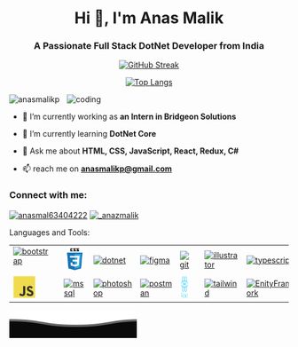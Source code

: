 <h1 align="center">Hi 👋, I'm Anas Malik</h1>
<h3 align="center">A Passionate Full Stack DotNet Developer from India</h3>
<div align="center"> 
  
[![GitHub Streak](https://streak-stats.demolab.com/?user=anasmalikp&theme=chartreuse-dark)](https://git.io/streak-stats)
</div>
<div align="center">
  
  [![Top Langs](https://github-readme-stats.vercel.app/api/top-langs/?username=anasmalikp&layout=compact&theme=vision-friendly-dark)](https://github.com/anuraghazra/github-readme-stats)
  
</div>
<img align = "right" alt = "coding" width="400" src = "https://cdn.dribbble.com/users/2131993/screenshots/4948736/thoughtworks-gif_dribbble.gif">
<p align="left"> <img src="https://komarev.com/ghpvc/?username=anasmalikp&label=Profile%20views&color=0e75b6&style=flat" alt="anasmalikp" /> </p>

- 🔭 I’m currently working as **an Intern in Bridgeon Solutions**

- 🌱 I’m currently learning **DotNet Core**

- 💬 Ask me about **HTML, CSS, JavaScript, React, Redux, C#**

- 📫 reach me on **anasmalikp@gmail.com**

<h3 align="left">Connect with me:</h3>
<p align="left">
<a href="https://twitter.com/anasmal63404222" target="blank"><img align="center" src="https://raw.githubusercontent.com/rahuldkjain/github-profile-readme-generator/master/src/images/icons/Social/twitter.svg" alt="anasmal63404222" height="30" width="40" /></a>
<a href="https://instagram.com/_anazmalik" target="blank"><img align="center" src="https://raw.githubusercontent.com/rahuldkjain/github-profile-readme-generator/master/src/images/icons/Social/instagram.svg" alt="_anazmalik" height="30" width="40" /></a>
</p>

<div align="center>
<h3 align="left">Languages and Tools:</h3>
<p align="left"><table><tr> <td><a href="https://getbootstrap.com" target="_blank" rel="noreferrer"> <img src="https://vetores.org/d/bootstrap.svg"  alt="bootstrap" width="40" height="40"/></a></P></td>
  <td><a href="https://www.w3schools.com/cs/" target="_blank" rel="noreferrer"> <img src="https://raw.githubusercontent.com/devicons/devicon/master/icons/csharp/csharp-original.svg" alt="csharp" width="40" height="40"/> </a></td>
  <td><a href="https://www.w3schools.com/css/" target="_blank" rel="noreferrer"> <img src="https://raw.githubusercontent.com/devicons/devicon/master/icons/css3/css3-original-wordmark.svg" alt="css3" width="40" height="40"/> </a></td>
  <td><a href="https://dotnet.microsoft.com/" target="_blank" rel="noreferrer"> <img src="https://upload.wikimedia.org/wikipedia/commons/e/ee/.NET_Core_Logo.svg" alt="dotnet" width="40" height="40"/> </a></td>
  <td><a href="https://www.figma.com/" target="_blank" rel="noreferrer"> <img src="https://www.vectorlogo.zone/logos/figma/figma-icon.svg" alt="figma" width="40" height="40"/> </a></td>
  <td><a href="https://git-scm.com/" target="_blank" rel="noreferrer"> <img src="https://www.vectorlogo.zone/logos/git-scm/git-scm-icon.svg" alt="git" width="40" height="40"/> </a></td>
  <td><a href="https://www.w3.org/html/" target="_blank" rel="noreferrer"> <img src="https://raw.githubusercontent.com/devicons/devicon/master/icons/html5/html5-original-wordmark.svg" alt="html5" width="40" height="40"/> </a></td>
  <td><a href="https://www.adobe.com/in/products/illustrator.html" target="_blank" rel="noreferrer"> <img src="https://www.vectorlogo.zone/logos/adobe_illustrator/adobe_illustrator-icon.svg" alt="illustrator" width="40" height="40"/> </a></td>
<td>
  <a href="https://www.typescriptlang.org/" target="_blank rel="noreferrer"> <img src="https://upload.wikimedia.org/wikipedia/commons/f/f5/Typescript.svg" alt="typescript" width="40" height="40"/> </a> </td>
</td>
</tr>
 <tr> <td><a href="https://developer.mozilla.org/en-US/docs/Web/JavaScript" target="_blank" rel="noreferrer"> <img src="https://raw.githubusercontent.com/devicons/devicon/master/icons/javascript/javascript-original.svg" alt="javascript" width="40" height="40"/> </a></td>
  <td><a href="https://www.linux.org/" target="_blank" rel="noreferrer"> <img src="https://raw.githubusercontent.com/devicons/devicon/master/icons/linux/linux-original.svg" alt="linux" width="40" height="40"/> </a></td>
  <td><a href="https://www.microsoft.com/en-us/sql-server" target="_blank" rel="noreferrer"> <img src="https://www.svgrepo.com/show/303229/microsoft-sql-server-logo.svg" alt="mssql" width="40" height="40"/> </a></td>
  <td><a href="https://www.photoshop.com/en" target="_blank" rel="noreferrer"> <img src="https://upload.wikimedia.org/wikipedia/commons/a/af/Adobe_Photoshop_CC_icon.svg" alt="photoshop" width="40" height="40"/> </a></td>
  <td><a href="https://postman.com" target="_blank" rel="noreferrer"> <img src="https://www.vectorlogo.zone/logos/getpostman/getpostman-icon.svg" alt="postman" width="40" height="40"/> </a> </td>
  <td><a href="https://reactjs.org/" target="_blank" rel="noreferrer"> <img src="https://raw.githubusercontent.com/devicons/devicon/master/icons/react/react-original-wordmark.svg" alt="react" width="40" height="40"/> </a></td>
  <td><a href="https://redux.js.org" target="_blank" rel="noreferrer"> <img src="https://raw.githubusercontent.com/devicons/devicon/master/icons/redux/redux-original.svg" alt="redux" width="40" height="40"/> </a></td>
  <td><a href="https://tailwindcss.com/" target="_blank" rel="noreferrer"> <img src="https://www.vectorlogo.zone/logos/tailwindcss/tailwindcss-icon.svg" alt="tailwind" width="40" height="40"/> </a></td>
 <td><a href="https://learn.microsoft.com/en-us/ef/" target="_blank" rel="noreferrer"> <img src="https://www.remoterocketship.com/images/blog/Entity%20Framework-icon-for-blog.jpg" alt="EnityFramework" width="40" height="40"/> </a></td>
 </tr></table></p></div>


![Footer](https://github.com/anasmalikp/anasmalikp/raw/main/footer.svg)

